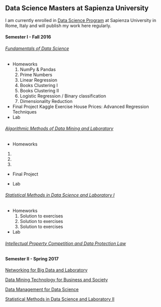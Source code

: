 ## Data Science Masters at Sapienza University 
I am currently enrolled in [Data Science Program](http://datascience.i3s.uniroma1.it) at Sapienza University in Rome, Italy and will publish my work here regularly.

#### Semester I - Fall 2016

###### [Fundamentals of Data Science](http://datascience.i3s.uniroma1.it/it/node/5742)
  - Homeworks
    1. NumPy & Pandas
    2. Prime Numbers
    3. Linear Regression
    4. Books Clustering I
    5. Books Clustering II
    6. Logistic Regression / Binary classification 
    7. Dimensionality Reduction
  - Final Project
    Kaggle Exercise House Prices: Advanced Regression Techniques
  - Lab
  
###### [Algorithmic Methods of Data Mining and Laboratory](http://datascience.i3s.uniroma1.it/it/node/5597)
  - Homeworks
  1.
  2.
  3.
  - Final Project
  
  - Lab
  
###### [Statistical Methods in Data Science and Laboratory I](http://datascience.i3s.uniroma1.it/it/node/5707)
  - Homeworks
    1. Solution to exercises
    2. Solution to exercises
    3. Solution to exercises
  - Lab
  
###### [Intellectual Property Competition and Data Protection Law](http://datascience.i3s.uniroma1.it/it/node/5745)

#### Semester II - Spring 2017

[Networking for Big Data and Laboratory](http://datascience.i3s.uniroma1.it/it/node/5604)

[Data Mining Technology for Business and Society](http://datascience.i3s.uniroma1.it/it/node/5608)

[Data Management for Data Science](http://datascience.i3s.uniroma1.it/it/node/5619)

[Statistical Methods in Data Science and Laboratory II](http://datascience.i3s.uniroma1.it/it/node/5617)
